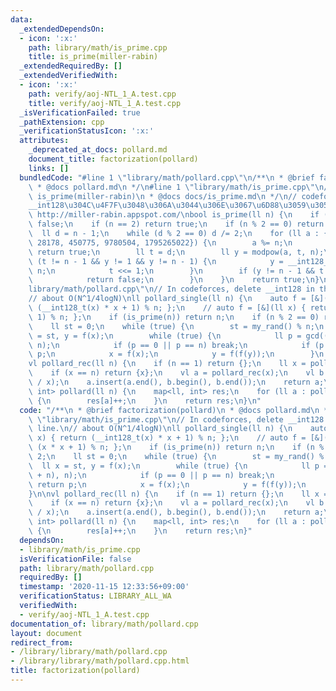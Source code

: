 ```yaml
---
data:
  _extendedDependsOn:
  - icon: ':x:'
    path: library/math/is_prime.cpp
    title: is_prime(miller-rabin)
  _extendedRequiredBy: []
  _extendedVerifiedWith:
  - icon: ':x:'
    path: verify/aoj-NTL_1_A.test.cpp
    title: verify/aoj-NTL_1_A.test.cpp
  _isVerificationFailed: true
  _pathExtension: cpp
  _verificationStatusIcon: ':x:'
  attributes:
    _deprecated_at_docs: pollard.md
    document_title: factorization(pollard)
    links: []
  bundledCode: "#line 1 \"library/math/pollard.cpp\"\n/**\n * @brief factorization(pollard)\n\
    \ * @docs pollard.md\n */\n#line 1 \"library/math/is_prime.cpp\"\n/**\n * @brief\
    \ is_prime(miller-rabin)\n * @docs docs/is_prime.md\n */\n// codeforces\u3067\u306F\
    __int128\u304C\u4F7F\u3048\u306A\u3044\u306E\u3067\u6D88\u3059\u3053\u3068\n//\
    \ http://miller-rabin.appspot.com/\nbool is_prime(ll n) {\n    if (n <= 1) return\
    \ false;\n    if (n == 2) return true;\n    if (n % 2 == 0) return false;\n  \
    \  ll d = n - 1;\n    while (d % 2 == 0) d /= 2;\n    for (ll a : {2, 325, 9375,\
    \ 28178, 450775, 9780504, 1795265022}) {\n        a %= n;\n        if (a == 0)\
    \ return true;\n        ll t = d;\n        ll y = modpow(a, t, n);\n        while\
    \ (t != n - 1 && y != 1 && y != n - 1) {\n            y = __int128_t(y) * y %\
    \ n;\n            t <<= 1;\n        }\n        if (y != n - 1 && t % 2 == 0) {\n\
    \            return false;\n        }\n    }\n    return true;\n}\n#line 6 \"\
    library/math/pollard.cpp\"\n// In codeforces, delete __int128 in the second line.\n\
    // about O(N^1/4logN)\nll pollard_single(ll n) {\n    auto f = [&](ll x) { return\
    \ (__int128_t(x) * x + 1) % n; };\n    // auto f = [&](ll x) { return (x * x +\
    \ 1) % n; };\n    if (is_prime(n)) return n;\n    if (n % 2 == 0) return 2;\n\
    \    ll st = 0;\n    while (true) {\n        st = my_rand() % n;\n        ll x\
    \ = st, y = f(x);\n        while (true) {\n            ll p = gcd((y - x + n),\
    \ n);\n            if (p == 0 || p == n) break;\n            if (p != 1) return\
    \ p;\n            x = f(x);\n            y = f(f(y));\n        }\n    }\n}\n\n\
    vl pollard_rec(ll n) {\n    if (n == 1) return {};\n    ll x = pollard_single(n);\n\
    \    if (x == n) return {x};\n    vl a = pollard_rec(x);\n    vl b = pollard_rec(n\
    \ / x);\n    a.insert(a.end(), b.begin(), b.end());\n    return a;\n}\n\nmap<ll,\
    \ int> pollard(ll n) {\n    map<ll, int> res;\n    for (ll a : pollard_rec(n))\
    \ {\n        res[a]++;\n    }\n    return res;\n}\n"
  code: "/**\n * @brief factorization(pollard)\n * @docs pollard.md\n */\n#include\
    \ \"library/math/is_prime.cpp\"\n// In codeforces, delete __int128 in the second\
    \ line.\n// about O(N^1/4logN)\nll pollard_single(ll n) {\n    auto f = [&](ll\
    \ x) { return (__int128_t(x) * x + 1) % n; };\n    // auto f = [&](ll x) { return\
    \ (x * x + 1) % n; };\n    if (is_prime(n)) return n;\n    if (n % 2 == 0) return\
    \ 2;\n    ll st = 0;\n    while (true) {\n        st = my_rand() % n;\n      \
    \  ll x = st, y = f(x);\n        while (true) {\n            ll p = gcd((y - x\
    \ + n), n);\n            if (p == 0 || p == n) break;\n            if (p != 1)\
    \ return p;\n            x = f(x);\n            y = f(f(y));\n        }\n    }\n\
    }\n\nvl pollard_rec(ll n) {\n    if (n == 1) return {};\n    ll x = pollard_single(n);\n\
    \    if (x == n) return {x};\n    vl a = pollard_rec(x);\n    vl b = pollard_rec(n\
    \ / x);\n    a.insert(a.end(), b.begin(), b.end());\n    return a;\n}\n\nmap<ll,\
    \ int> pollard(ll n) {\n    map<ll, int> res;\n    for (ll a : pollard_rec(n))\
    \ {\n        res[a]++;\n    }\n    return res;\n}"
  dependsOn:
  - library/math/is_prime.cpp
  isVerificationFile: false
  path: library/math/pollard.cpp
  requiredBy: []
  timestamp: '2020-11-15 12:33:56+09:00'
  verificationStatus: LIBRARY_ALL_WA
  verifiedWith:
  - verify/aoj-NTL_1_A.test.cpp
documentation_of: library/math/pollard.cpp
layout: document
redirect_from:
- /library/library/math/pollard.cpp
- /library/library/math/pollard.cpp.html
title: factorization(pollard)
---
```

